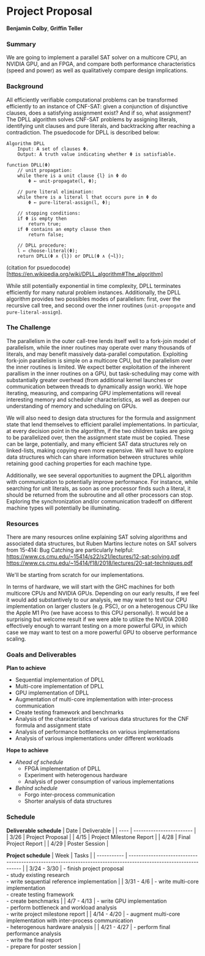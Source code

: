 # Project Proposal

**Benjamin Colby**, **Griffin Teller**

### Summary

We are going to implement a parallel SAT solver on a multicore CPU, an NVIDIA GPU, and an FPGA, and compare both performance characteristics (speed and power) as well as qualitatively compare design implications.

### Background

All efficiently verifiable computational problems can be transformed efficiently to an instance of CNF-SAT: given a conjunction of disjunctive clauses, does a satisfying assignment exist? And if so, what assignment? The DPLL algorithm solves CNF-SAT problems by assigning literals, identifying unit clauses and pure literals, and backtracking after reaching a contradiction. The psuedocode for DPLL is described below:

```
Algorithm DPLL
    Input: A set of clauses Φ.
    Output: A truth value indicating whether Φ is satisfiable.

function DPLL(Φ)
    // unit propagation:
    while there is a unit clause {l} in Φ do
        Φ ← unit-propagate(l, Φ);

    // pure literal elimination:
    while there is a literal l that occurs pure in Φ do
        Φ ← pure-literal-assign(l, Φ);

    // stopping conditions:
    if Φ is empty then
        return true;
    if Φ contains an empty clause then
        return false;

    // DPLL procedure:
    l ← choose-literal(Φ);
    return DPLL(Φ ∧ {l}) or DPLL(Φ ∧ {¬l});
```
(citation for psuedocode) [https://en.wikipedia.org/wiki/DPLL_algorithm#The_algorithm]

While still potentially exponential in time complexity, DPLL terminates efficiently for many natural problem instances. Additionally, the DPLL algorithm provides two possibles modes of parallelism: first, over the recursive call tree, and second over the inner routines (`unit-propogate` and `pure-literal-assign`).

### The Challenge

The parallelism in the outer call-tree lends itself well to a fork-join model of parallelism, while the inner routines may operate over many thousands of literals, and may benefit massively data-parallel computation. Exploiting fork-join parallelism is simple on a multicore CPU, but the parallelism over the inner routines is limited. We expect better exploitation of the inherent parallism in the inner routines on a GPU, but task-scheduling may come with substantially greater overhead (from additional kernel launches or communication between threads to dynamically assign work). We hope iterating, measuring, and comparing GPU implementations will reveal interesting memory and scheduler characteristics, as well as deepen our understanding of memory and scheduling on GPUs.

We will also need to design data structures for the formula and assignment state that lend themselves to efficient parallel implementations. In particular, at every decision point in the algorithm, if the two children tasks are going to be parallelized over, then the assignment state must be copied. These can be large, potentially, and many efficient SAT data structures rely on linked-lists, making copying even more expensive. We will have to explore data structures which can share information between structures while retaining good caching properties for each machine type.

Additionally, we see several opportunities to augment the DPLL algorithm with communication to potentially improve performance. For instance, while searching for unit literals, as soon as one processor finds such a literal, it should be returned from the subroutine and all other processors can stop. Exploring the synchronization and/or communication tradeoff on different machine types will potentially be illuminating.


### Resources

There are many resources online explaining SAT solving algorithms and associated data structures, but Ruben Martins lecture notes on SAT solvers from 15-414: Bug Catching are particularly helpful:
https://www.cs.cmu.edu/~15414/s22/s21/lectures/12-sat-solving.pdf
https://www.cs.cmu.edu/~15414/f18/2018/lectures/20-sat-techniques.pdf

We'll be starting from scratch for our implementations. 

In terms of hardware, we will start with the GHC machines for both multicore CPUs and NVIDIA GPUs. Depending on our early results, if we feel it would add substantively to our analysis, we may want to test our CPU implementation on larger clusters (e.g. PSC), or on a heterogenous CPU like the Apple M1 Pro (we have access to this CPU personally). It would be a surprising but welcome result if we were able to utilize the NVIDIA 2080 effectively enough to warrant testing on a more powerful GPU, in which case we may want to test on a more powerful GPU to observe performance scaling. 

### Goals and Deliverables

**Plan to achieve**
- Sequential implementation of DPLL
- Multi-core implementation of DPLL
- GPU implementation of DPLL
- Augmentation of multi-core implementation with inter-process communication
- Create testing framework and benchmarks
- Analysis of the characteristics of various data structures for the CNF formula and assignment state
- Analysis of performance bottlenecks on various implementations
- Analysis of various implementations under different workloads

**Hope to achieve**
- *Ahead of schedule*
    - FPGA implementation of DPLL
    - Experiment with heterogenous hardware
    - Analysis of power consumption of various implementations
- *Behind schedule*
    - Forgo inter-process communication
    - Shorter analysis of data structures

### Schedule

**Deliverable schedule**
| Date | Deliverable              |
| ---- | ------------------------ |
| 3/26 | Project Proposal         |
| 4/15 | Project Milestone Report |
| 4/28 | Final Project Report     |
| 4/29 | Poster Session           |

**Project schedule**
| Week        | Tasks                                                                                                            |
| ----------- | ---------------------------------------------------------------------------------------------------------------- |
| 3/24 - 3/30 | - finish project proposal <br> - study existing research <br> - write sequential reference implementation        |
| 3/31 - 4/6  | - write multi-core implementation <br> - create testing framework <br> - create benchmarks                       |
| 4/7 - 4/13  | - write GPU implementation <br> - perform bottleneck and workload analysis <br> - write project milestone report |
| 4/14 - 4/20 | - augment multi-core implementation with inter-process communication <br> - heterogenous hardware analysis       |
| 4/21 - 4/27 | - perform final performance analysis <br> - write the final report <br> - prepare for poster session             |